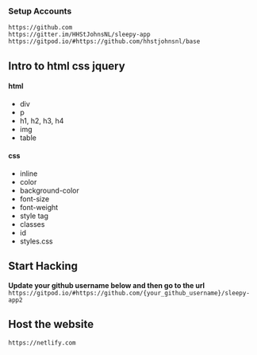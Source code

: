 ### Setup Accounts
`https://github.com`
<br>
`https://gitter.im/HHStJohnsNL/sleepy-app`
<br>
`https://gitpod.io/#https://github.com/hhstjohnsnl/base`

## Intro to html css jquery

#### html
* div
* p
* h1, h2, h3, h4
* img
* table

#### css
* inline
* color
* background-color
* font-size
* font-weight
* style tag
* classes
* id
* styles.css

## Start Hacking
<strong>Update your github username below and then go to the url</strong>
`https://gitpod.io/#https://github.com/{your_github_username}/sleepy-app2`

## Host the website
`https://netlify.com`

